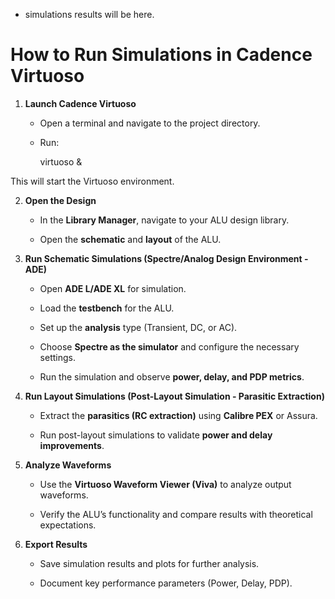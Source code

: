 - simulations results will be here.

# How to Run Simulations in Cadence Virtuoso

1. **Launch Cadence Virtuoso**

    -  Open a terminal and navigate to the project directory.

    - Run:
          
      virtuoso &
          
This will start the Virtuoso environment.

2. **Open the Design**

    - In the **Library Manager**, navigate to your ALU design library.

    - Open the **schematic** and **layout** of the ALU.

3. **Run Schematic Simulations (Spectre/Analog Design Environment - ADE)**

    - Open **ADE L/ADE XL** for simulation.

    - Load the **testbench** for the ALU.

    - Set up the **analysis** type (Transient, DC, or AC).

    - Choose **Spectre as the simulator** and configure the necessary settings.

    - Run the simulation and observe **power, delay, and PDP metrics**.

4. **Run Layout Simulations (Post-Layout Simulation - Parasitic Extraction)**

    - Extract the **parasitics (RC extraction)** using **Calibre PEX** or Assura.

    - Run post-layout simulations to validate **power and delay improvements**.

5. **Analyze Waveforms**

    - Use the **Virtuoso Waveform Viewer (Viva)** to analyze output waveforms.

    - Verify the ALU’s functionality and compare results with theoretical expectations.

6. **Export Results**

    - Save simulation results and plots for further analysis.

    - Document key performance parameters (Power, Delay, PDP).
